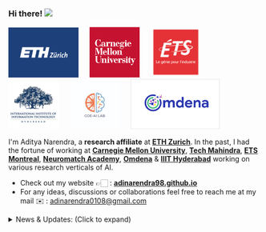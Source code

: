 ### Hi there! <img src="https://raw.githubusercontent.com/MartinHeinz/MartinHeinz/master/wave.gif" width="25">


<p float="center">
  <img src="https://github.com/AdiNarendra98/AdiNarendra98/blob/main/ss/eth1.png"  width="140" height="100"/>
  &emsp;
  <img src="https://github.com/AdiNarendra98/AdiNarendra98/blob/main/ss/cmu%20logo.jpg"  width="100"/>
  &emsp;
  <img src="https://github.com/AdiNarendra98/AdiNarendra98/blob/main/ss/ets.png"  width="100"/>
  &emsp;
  <img src="https://github.com/AdiNarendra98/AdiNarendra98/blob/main/ss/iiithyd.png"  width="100"/>
  &emsp;
  <img src="https://github.com/AdiNarendra98/AdiNarendra98/blob/main/ss/coe%20ai%20logo.jpg"  width="100"/>
  &emsp;
  <img src="https://github.com/AdiNarendra98/AdiNarendra98/blob/main/ss/omdena.png"  height="100"/>
  &emsp;
</p>


I'm Aditya Narendra, a **research affiliate** at [**ETH Zurich**](https://ethz.ch). In the past, I had the fortune of working at [**Carnegie Mellon University**](https://www.cmu.edu),  [**Tech Mahindra**](http://www.coeaibbsr.in), [**ETS Montreal**](https://www.etsmtl.ca/en/home), [**Neuromatch Academy**](https://academy.neuromatch.io/about), [**Omdena**](https://omdena.com) & [**IIIT Hyderabad**](https://www.iiit.ac.in) working on various research verticals of AI.
     
- Check out my website 👉🏻 : **[adinarendra98.github.io ](https://adinarendra98.github.io)**
- For any ideas, discussions or collaborations feel free to reach me at my mail ✉️ : adinarendra0108@gmail.com


<details>
<summary>News & Updates: (Click to expand)</summary>

<p>
<div style="width:100%;overflow-y:scroll; height:230px;">
<ul id="news">
	<li><strong>Dec 2022:</strong> Started working as a Research Collaborator at <a href="https://ethz.ch/en.html" target="_blank">  <b>ETH Zürich</b></a> 🌳.</li>

 <li><strong>Dec 2022:</strong> Our works <a href="https://drive.google.com/file/d/1cfBdxD8CGsiC3ga9HMAgUP1Czzb1fLhY/view?usp=sharing"target="_blank">
<b>MoSwasthya</b></a> and <a href="https://github.com/AdiNarendra98/MoSwasthya-SmartOdishaHackathon-22"> <b>Tech Saplings</b></a> won <b>1st prize 🏆 worth $4,500</b> at <a href="https://www.hackerearth.com/challenges/hackathon/smart-odisha-hackathon-2022/" target="_blank"><b>Smart Odisha Hackathon 2022</b></a>. </li>

 <li><strong>Nov 2022:</strong> Joined <a href="https://cordai.org/" target="_blank"> <b>Cord.ai</b></a> as a Research Collaborator for a <a href="https://agricoop.nic.in/en"><b>MoAFW(Govt. of India)</b></a> project 🌾</li>

 <li><strong>Aug 2022:</strong> Started working as a International Research Intern at <a
                                    href="https://www.cmu.edu/" target="_blank">
                                    <b>Carnegie Mellon University</b></a> 🧠 .</li>


 <li><strong>Aug 2022:</strong>Won <b>2nd prize worth USD $250</b> at the <a
href="https://event.fourwaves.com/dlmi2022/pages" target="_blank"><b>Hugging Face
                                    Gradio NYC Hackathon</b></a> 🥈.

<li><strong>July 2022:</strong> Selected for attending <a
 href="https://event.fourwaves.com/dlmi2022/pages" target="_blank"> <b>2022 Summer School on Deep Learning for Medical Imaging(3rd Edition)</b></a> at <a href="https://www.etsmtl.ca/" target="_blank"> <b>ETS Montreal</b></a>. See you there 👋🏼 </a>.


 <li><strong>July 2021:</strong> Selected as a participant at <a href="http://cvit.iiit.ac.in/summerschool2021/"><b>5th Summer School on AI</a> with  focus on Computer Vision</b> at <a href="https://www.iiit.ac.in/"><b>IIT Hyderabad</b></a>. See you there ☀️</a>

 <li><strong>May 2021:</strong> Graduated from <a href="https://www.cet.edu.in/teqip.php" target="_blank"> <b>OUTR</b></a> 🎓 </a>.

 <li><strong>Apr 2021:</strong> Nominated for "<b>Best Undegraduate Thesis Award 2023</b>" at <a href="https://www.cet.edu.in/teqip.php" target="_blank"><b>OUTR</b></a> 📄 </a>.
 


</ul>
</div>
</p>
      
</details>
  












